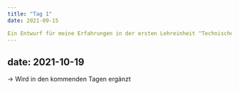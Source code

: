 ```yaml
---
title: "Tag 1"
date: 2021-09-15

Ein Entwurf für meine Erfahrungen in der ersten Lehreinheit "Technische Grundlagen"
---
```

date: 2021-10-19
---
-> Wird in den kommenden Tagen ergänzt 
